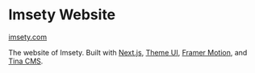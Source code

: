 # Imsety Website

[imsety.com](https://imsety.com)

The website of Imsety. Built with [Next.js](https://nextjs.org), [Theme UI](https://theme-ui.com/), [Framer Motion](https://www.framer.com/motion/), and [Tina CMS](https://tina.io/).
